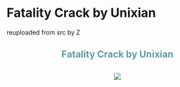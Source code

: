 
# Fatality Crack by Unixian
reuploaded from src by Z

<h2 style="color: #5e9ca0; text-align: center;"><strong>Fatality Crack by Unixian</strong></h2>
<h2 style="color: #2e6c80; text-align: center;"><img src="https://i.imgur.com/tcufdx4.gif"

